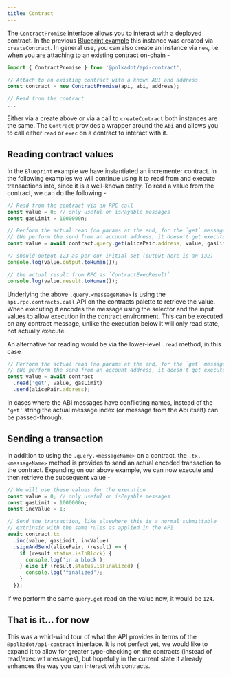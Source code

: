 ```yaml
---
title: Contract
---
```


The `ContractPromise` interface allows you to interact with a deployed contract. In the previous [Blueprint example](blueprint.md) this instance was created via `createContract`. In general use, you can also create an instance via `new`, i.e. when you are attaching to an existing contract on-chain -

```javascript
import { ContractPromise } from '@polkadot/api-contract';

// Attach to an existing contract with a known ABI and address
const contract = new ContractPromise(api, abi, address);

// Read from the contract
...
```

Either via a create above or via a call to `createContract` both instances are the same. The `Contract` provides a wrapper around the `Abi` and allows you to call either `read` or `exec` on a contract to interact with it.


## Reading contract values

In the `Blueprint` example we have instantiated an incrementer contract. In the following examples we will continue using it to read from and execute transactions into, since it is a well-known entity. To read a value from the contract, we can do the following -

```javascript
// Read from the contract via an RPC call
const value = 0; // only useful on isPayable messages
const gasLimit = 1000000n;

// Perform the actual read (no params at the end, for the `get` message)
// (We perform the send from an account address, it doesn't get executed)
const value = await contract.query.get(alicePair.address, value, gasLimit);

// should output 123 as per our initial set (output here is an i32)
console.log(value.output.toHuman());

// the actual result from RPC as `ContractExecResult`
console.log(value.result.toHuman());
```

Underlying the above `.query.<messageName>` is using the `api.rpc.contracts.call` API on the contracts palette to retrieve the value. When executing it encodes the message using the selector and the input values to allow execution in the contract environment. This can be executed on any contract message, unlike the execution below it will only read state, not actually execute.

An alternative for reading would be via the lower-level `.read` method, in this case

```javascript
// Perform the actual read (no params at the end, for the `get` message)
// (We perform the send from an account address, it doesn't get executed)
const value = await contract
  .read('get', value, gasLimit)
  .send(alicePair.address);
```

In cases where the ABI messages have conflicting names, instead of the `'get'` string the actual message index (or message from the Abi itself) can be passed-through.

## Sending a transaction

In addition to using the `.query.<messageName>` on a contract, the `.tx.<messageName>` method is provides to send an actual encoded transaction to the contract. Expanding on our above example, we can now execute and then retrieve the subsequent value -

```javascript
// We will use these values for the execution
const value = 0; // only useful on isPayable messages
const gasLimit = 1000000n;
const incValue = 1;

// Send the transaction, like elsewhere this is a normal submittable
// extrinsic with the same rules as applied in the API
await contract.tx
  .inc(value, gasLimit, incValue)
  .signAndSend(alicePair, (result) => {
    if (result.status.isInBlock) {
      console.log('in a block');
    } else if (result.status.isFinalized) {
      console.log('finalized');
    }
  });
```

If we perform the same `query.get` read on the value now, it would be `124`.


## That is it... for now

This was a whirl-wind tour of what the API provides in terms of the `@polkadot/api-contract` interface. It is not perfect yet, we would like to expand it to allow for greater type-checking on the contracts (instead of read/exec wit messages), but hopefully in the current state it already enhances the way you can interact with contracts.
